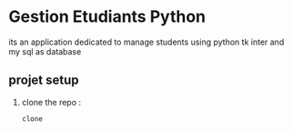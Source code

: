 # Gestion Etudiants Python
its an application dedicated to manage students using python tk inter and my sql as database

## projet setup

1. clone the repo :
   ```bash
   clone 
